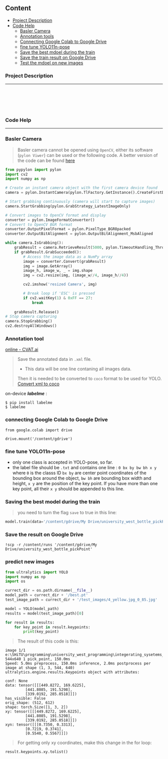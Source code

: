 ## Content
+ [Project Description](#project-description)
+ [Code Help](#help-for-the-code)
    + [Basler Camera](#basler-camera)
    + [Annotation tools](#annotation-tool)
    + [Connecting Google Colab to Google Drive](#connecting-google-colab-to-google-drive)
    + [fine tune YOLO11n-pose](#fine-tune-yolo11n-pose)
    + [Save the best mdoel during the train](#saving-the-best-model-during-the-train)
    + [Save the train result on Google Drive](#save-the-result-on-google-drive)
    + [Test the mdoel on new images](#predict-new-images)


### Project Description
---

<br><br><br><br>

### Code Help
---

### Basler Camera

> Basler camera cannot be opened using `OpenCV`, either its software (`pylon Viwer`) can be used or the following code. A better version of the code can be found [here](./realtime_test/basler_cam.py)

```py
from pypylon import pylon
import cv2
import numpy as np

# Create an instant camera object with the first camera device found
camera = pylon.InstantCamera(pylon.TlFactory.GetInstance().CreateFirstDevice())

# Start grabbing continuously (camera will start to capture images)
camera.StartGrabbing(pylon.GrabStrategy_LatestImageOnly)

# Convert images to OpenCV format and display
converter = pylon.ImageFormatConverter()
# Convert to OpenCV BGR format
converter.OutputPixelFormat = pylon.PixelType_BGR8packed
converter.OutputBitAlignment = pylon.OutputBitAlignment_MsbAligned

while camera.IsGrabbing():
    grabResult = camera.RetrieveResult(5000, pylon.TimeoutHandling_ThrowException)
    if grabResult.GrabSucceeded():
        # Access the image data as a NumPy array
        image = converter.Convert(grabResult)
        img = image.GetArray()
        image_h, image_w, _ = img.shape
        img = cv2.resize(img, (image_w//4, image_h//4))

        cv2.imshow('resized Camera', img)

        # Break loop if 'ESC' is pressed
        if cv2.waitKey(1) & 0xFF == 27:
            break
    
    grabResult.Release()
# Stop camera capturing
camera.StopGrabbing()
cv2.destroyAllWindows()

```

### Annotation tool

[online - CVAT.ai](https://www.cvat.ai/)

> Save the annotated data in `.xml` file.
> + This data will be one line contaning all images data. 
>
> Then it is needed to be converted to `coco` format to be used for YOLO.
> [Convert xml to coco](/keypoint_detection/bottle_neck_keypoint/annotations/cvat_to_coco.py)
 
on-device ***labelme*** : 
```shell
$ pip install labelme
$ labelme
```

### connecting Google Colab to Google Drive

```shell
from google.colab import drive

drive.mount('/content/gdrive')
```

### fine tune YOLO11n-pose

- only one class is accepted in YOLO-pose, so far.
- the label file should be `.txt` and contains one line : `0 bx by bw bh x y` where `0` is the classs ID `bx by` are center point coordinates of the bounding box around the object, `bw bh` are bounding box width and height, `x y` are the position of the key point. If you have more than one key point, all their `x y` should be appended to this line.

### Saving the best model during the train

> you need to turn the flag `save` to true in this line:

```py
model.train(data='/content/gdrive/My Drive/university_west_bottle_pickPoint/config.yaml', epochs=100, imgsz=(640, 480), save=True)

```

### Save the result on Google Drive

```shell
!scp -r /content/runs '/content/gdrive/My Drive/university_west_bottle_pickPoint'

```

### predict new images

```py
from ultralytics import YOLO
import numpy as np
import os

currect_dir = os.path.dirname(__file__)
model_path = currect_dir + '/best.pt'
test_image_path = currect_dir + '/test_images/4_yellow.jpg_0_85.jpg'

model = YOLO(model_path)
results = model(test_image_path)[0]

for result in results:
    for key_point in result.keypoints:
        print(key_point)
```

> The result of this code is this:
```shell
image 1/1 e:\SHiTU\programming\university_west_programming\integerating_sysetems_Vision\keypoint_detection\yolo\test_images\4_yellow.jpg_0_85.jpg: 544x640 1 pick_point, 150.0ms
Speed: 5.0ms preprocess, 150.0ms inference, 2.0ms postprocess per image at shape (1, 3, 544, 640)
ultralytics.engine.results.Keypoints object with attributes:      

conf: None
data: tensor([[[449.8272, 169.6225],
         [441.8085, 191.5298],
         [339.0192, 285.0518]]])
has_visible: False
orig_shape: (512, 612)
shape: torch.Size([1, 3, 2])
xy: tensor([[[449.8272, 169.6225],
         [441.8085, 191.5298],
         [339.0192, 285.0518]]])
xyn: tensor([[[0.7350, 0.3313],
         [0.7219, 0.3741],
         [0.5540, 0.5567]]])
```

> For getting only xy coordinates, make this change in the for loop:

```py
result.keypoints.xy.tolist()
```